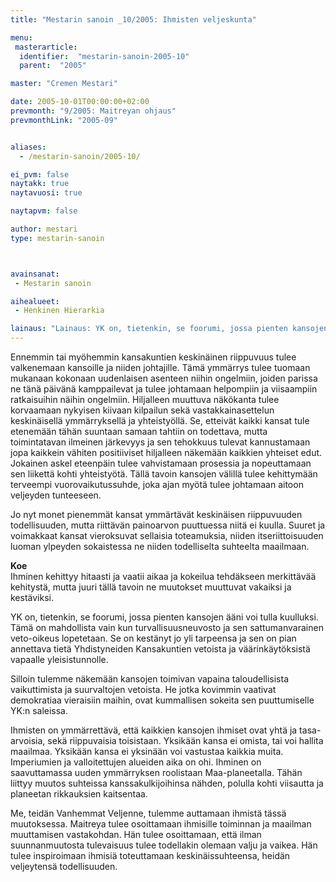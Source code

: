 ```yaml
---
title: "Mestarin sanoin _10/2005: Ihmisten veljeskunta"

menu:
 masterarticle:
  identifier:  "mestarin-sanoin-2005-10"
  parent:  "2005"

master: "Cremen Mestari"

date: 2005-10-01T00:00:00+02:00
prevmonth: "9/2005: Maitreyan ohjaus"
prevmonthLink: "2005-09"


aliases:
  - /mestarin-sanoin/2005-10/

ei_pvm: false
naytakk: true
naytavuosi: true

naytapvm: false

author: mestari
type: mestarin-sanoin



avainsanat:
 - Mestarin sanoin

aihealueet:
 - Henkinen Hierarkia

lainaus: "Lainaus: YK on, tietenkin, se foorumi, jossa pienten kansojen ääni voi tulla kuulluksi. Tämä on mahdollista vain kun turvallisuusneuvosto ja sen sattumanvarainen veto-oikeus lopetetaan. Se on kestänyt jo yli tarpeensa ja sen on pian annettava tietä Yhdistyneiden Kansakuntien vetoista ja väärinkäytöksistä vapaalle yleisistunnolle."
---
```

<p>Ennemmin tai myöhemmin kansakuntien keskinäinen riippuvuus tulee valkenemaan kansoille ja niiden johtajille. Tämä ymmärrys tulee tuomaan mukanaan kokonaan uudenlaisen asenteen niihin ongelmiin, joiden parissa ne tänä päivänä kamppailevat ja tulee johtamaan helpompiin ja viisaampiin ratkaisuihin näihin ongelmiin. Hiljalleen muuttuva näkökanta tulee korvaamaan nykyisen kiivaan kilpailun sekä vastakkainasettelun keskinäisellä ymmärryksellä ja yhteistyöllä. Se, etteivät kaikki kansat tule etenemään tähän suuntaan samaan tahtiin on todettava, mutta toimintatavan ilmeinen järkevyys ja sen tehokkuus tulevat kannustamaan jopa kaikkein vähiten positiiviset hiljalleen näkemään kaikkien yhteiset edut. Jokainen askel eteenpäin tulee vahvistamaan prosessia ja nopeuttamaan sen liikettä kohti yhteistyötä. Tällä tavoin kansojen välillä tulee kehittymään terveempi vuorovaikutussuhde, joka ajan myötä tulee johtamaan aitoon veljeyden tunteeseen.</p>
<p>Jo nyt monet pienemmät kansat ymmärtävät keskinäisen riippuvuuden todellisuuden, mutta riittävän painoarvon puuttuessa niitä ei kuulla. Suuret ja voimakkaat kansat vieroksuvat sellaisia toteamuksia, niiden itseriittoisuuden luoman ylpeyden sokaistessa ne niiden todelliselta suhteelta maailmaan.</p>
<p><strong>Koe</strong><br>
Ihminen kehittyy hitaasti ja vaatii aikaa ja kokeilua tehdäkseen merkittävää kehitystä, mutta juuri tällä tavoin ne muutokset muuttuvat vakaiksi ja kestäviksi.</p>
<p>YK on, tietenkin, se foorumi, jossa pienten kansojen ääni voi tulla kuulluksi. Tämä on mahdollista vain kun turvallisuusneuvosto ja sen sattumanvarainen veto-oikeus lopetetaan. Se on kestänyt jo yli tarpeensa ja sen on pian annettava tietä Yhdistyneiden Kansakuntien vetoista ja väärinkäytöksistä vapaalle yleisistunnolle.</p>
<p>Silloin tulemme näkemään kansojen toimivan vapaina taloudellisista vaikuttimista ja suurvaltojen vetoista. He jotka kovimmin vaativat demokratiaa vieraisiin maihin, ovat kummallisen sokeita sen puuttumiselle YK:n saleissa.</p>
<p>Ihmisten on ymmärrettävä, että kaikkien kansojen ihmiset ovat yhtä ja tasa-arvoisia, sekä riippuvaisia toisistaan. Yksikään kansa ei omista, tai voi hallita maailmaa. Yksikään kansa ei yksinään voi vastustaa kaikkia muita. Imperiumien ja valloitettujen alueiden aika on ohi. Ihminen on saavuttamassa uuden ymmärryksen roolistaan Maa-planeetalla. Tähän liittyy muutos suhteissa kanssakulkijoihinsa nähden, polulla kohti viisautta ja planeetan rikkauksien kaitsentaa.</p>
<p>Me, teidän Vanhemmat Veljenne, tulemme auttamaan ihmistä tässä muutoksessa. Maitreya tulee osoittamaan ihmisille toiminnan ja maailman muuttamisen vastakohdan. Hän tulee osoittamaan, että ilman suunnanmuutosta tulevaisuus tulee todellakin olemaan valju ja vaikea. Hän tulee inspiroimaan ihmisiä toteuttamaan keskinäissuhteensa, heidän veljeytensä todellisuuden.<br>
</p>